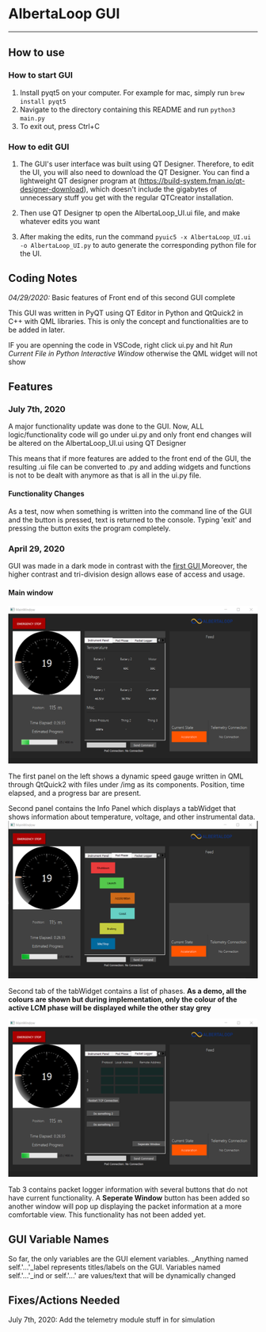 # AlbertaLoop GUI

-------------------------------------------------------------------------------

## How to use

### How to start GUI
1) Install pyqt5 on your computer. For example for mac, simply run `brew install pyqt5`
2) Navigate to the directory containing this README and run `python3 main.py`
3) To exit out, press Ctrl+C

### How to edit GUI
1) The GUI's user interface was built using QT Designer. Therefore, to edit the UI, you will also need to download the QT Designer. You can find a lightweight QT designer program at (https://build-system.fman.io/qt-designer-download), which doesn't include the gigabytes of unnecessary stuff you get with the regular QTCreator installation. 

2) Then use QT Designer tp open the AlbertaLoop_UI.ui file, and make whatever edits you want

3) After making the edits, run the command `pyuic5 -x AlbertaLoop_UI.ui -o AlbertaLoop_UI.py` to auto generate the corresponding python file for the UI.

## Coding Notes


*04/29/2020:* Basic features of Front end of this second GUI complete

This GUI was written in PyQT using QT Editor in Python and QtQuick2 in C++ with QML libraries. This is only the concept and functionalities are to be added in later.

IF you are openning the code in VSCode, right click ui.py and hit *Run Current File in Python Interactive Window* otherwise the QML widget will not show

## Features 

### July 7th, 2020
A major functionality update was done to the GUI. Now, ALL logic/functionality code will go under ui.py and only front end changes will be altered on the AlbertaLoop_UI.ui using QT Designer

This means that if more features are added to the front end of the GUI, the resulting .ui file can be converted to .py and adding widgets and functions is not to be dealt with anymore as that is all in the ui.py file. 

#### Functionality Changes
As a test, now when something is written into the command line of the GUI and the button is pressed, text is returned to the console.
Typing 'exit' and pressing the button exits the program completely. 


### April 29, 2020
GUI was made in a dark mode in contrast with the [first GUI ](https://github.com/albertaloop/T_SWE_2019_2020/tree/hsprabhakar-patch-1 "first GUI ")
Moreover, the higher contrast and tri-division design allows ease of access and usage.

#### Main window
[![main_window](https://github.com/albertaloop/T_SWE_2019_2020/blob/hsprabhakar-patch-1_qml/GUI/screenshots/main_window.png?raw=true "main_window")](https://raw.githubusercontent.com/albertaloop/T_SWE_2019_2020/hsprabhakar-patch-1_qml/GUI/screenshots/main_window.png?token=ALYW23764NDGETHBES647DC6WOEOA "main_window")

The first panel on the left shows a dynamic speed gauge written in QML through QtQuick2 with files under /img as its components. Position, time elapsed, and a progress bar are present. 

Second panel contains the Info Panel which displays a tabWidget that shows information about temperature, voltage, and other instrumental data. 
[![Pod Phase](https://raw.githubusercontent.com/albertaloop/T_SWE_2019_2020/hsprabhakar-patch-1_qml/GUI/screenshots/pod_state.png?token=ALYW23ZJUAXSVCWUCF5PUTC6WOE26 "Pod Phase")](https://raw.githubusercontent.com/albertaloop/T_SWE_2019_2020/hsprabhakar-patch-1_qml/GUI/screenshots/pod_state.png?token=ALYW23ZJUAXSVCWUCF5PUTC6WOE26 "Pod Phase")

Second tab of the tabWidget contains a list of phases. **As a demo, all the colours are shown but during implementation, only the colour of the active LCM phase will be displayed while the other stay grey**

[![Packet Logger](https://raw.githubusercontent.com/albertaloop/T_SWE_2019_2020/hsprabhakar-patch-1_qml/GUI/screenshots/packet_logger.png?token=ALYW234P2HQROKCLKQP7JK26WOFFG "Packet Logger")](https://raw.githubusercontent.com/albertaloop/T_SWE_2019_2020/hsprabhakar-patch-1_qml/GUI/screenshots/packet_logger.png?token=ALYW234P2HQROKCLKQP7JK26WOFFG "Packet Logger")

Tab 3 contains packet logger information with several buttons that do not have current functionality.  A **Seperate Window** button has been added so another window will pop up displaying the packet information at a more comfortable view. This functionality has not been added yet. 

## GUI Variable Names

So far, the only variables are the GUI element variables. _Anything named self.'...'_label represents titles/labels on the GUI. Variables named self.'...'_ind or self.'...' are values/text that will be dynamically changed 

## Fixes/Actions Needed

July 7th, 2020: 
Add the telemetry module stuff in for simulation
 

